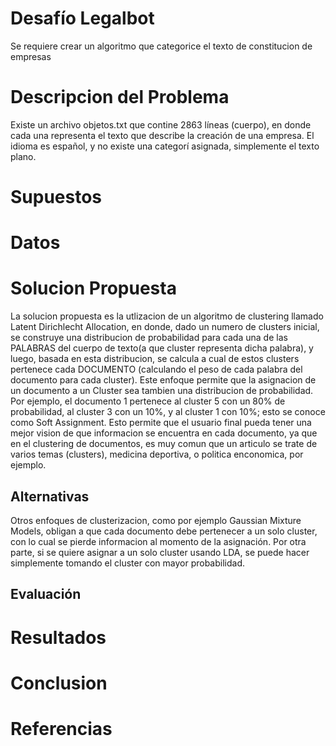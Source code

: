 # Desafío Legalbot
Se requiere crear un algoritmo que categorice el texto de constitucion de empresas

# Descripcion del Problema
 Existe un archivo objetos.txt que contine 2863 líneas (cuerpo), en donde cada una representa el texto que describe la creación de una empresa. El idioma es español, y no existe una categorí asignada, simplemente el texto plano.

# Supuestos



# Datos

# Solucion Propuesta
La solucion propuesta es la utlizacion de un algoritmo de clustering llamado Latent Dirichlecht Allocation, en donde, dado un numero de clusters inicial, se construye una distribucion de probabilidad para cada una de las PALABRAS del cuerpo de texto(a que cluster representa dicha palabra), y luego, basada en esta distribucion, se calcula a cual de estos clusters pertenece cada DOCUMENTO (calculando el peso de cada palabra del documento para cada cluster).  Este enfoque permite que la asignacion de un documento a un Cluster sea tambien una distribucion de probabilidad.  Por ejemplo, el documento 1 pertenece al cluster 5 con un 80% de probabilidad, al cluster 3 con un 10%, y al cluster 1 con 10%; esto se conoce como Soft Assignment.   Esto permite que el usuario final pueda tener una mejor vision de que informacion se encuentra en cada documento, ya que en el clustering de documentos, es muy comun que un articulo se trate de varios temas (clusters),  medicina deportiva, o politica enconomica, por ejemplo.

## Alternativas
Otros enfoques de clusterizacion, como por ejemplo Gaussian Mixture Models, obligan a que cada documento debe pertenecer a un solo cluster, con lo cual se pierde informacion al momento de la asignación.  Por otra parte, si se quiere asignar a un solo cluster usando LDA, se puede hacer simplemente tomando el cluster con mayor probabilidad.  

## Evaluación

# Resultados

# Conclusion

# Referencias
